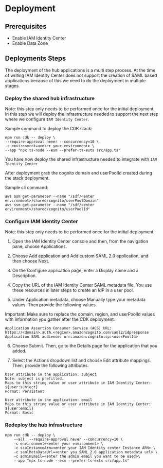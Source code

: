# Deployment

## Prerequisites
-   Enable IAM Identity Center
-   Enable Data Zone    


## Deployments Steps
The deployment of the hub applications is a multi step process.
At the time of writing IAM Identity Center does not support the creation of SAML based applications because of this we need to do the deployment in multiple stages.  

### Deploy the shared hub infrastructure
Note: this step only needs to be performed once for the initial deployment.
In this step we will deploy the infrastructure needed to support the next step where we configure `IAM Identity Center`.

Sample command to deploy the CDK stack:
```
npm run cdk -- deploy \
--require-approval never --concurrency=10 \
-c environment=<enter your environment> \
--app "npx ts-node --esm --prefer-ts-exts src/app.ts"
``` 

You have now deploy the shared infrastructure needed to integrate with `IAM Identity Center` 

After deployment grab the cognito domain and userPoolId created during the stack deployment.

Sample cli command:
```
aws ssm get-parameter --name "/sdf/<enter environment>/shared/cognito/userPoolDomain"
aws ssm get-parameter --name "/sdf/<enter environment>/shared/cognito/userPoolId"

```

### Configure IAM Identity Center
Note: this step only needs to be performed once for the initial deployment    

1.    Open the IAM Identity Center console and then, from the navigation pane, choose Applications.

2.    Choose Add application and Add custom SAML 2.0 application, and then choose Next.

3.    On the Configure application page, enter a Display name and a Description.

4.    Copy the URL of the IAM Identity Center SAML metadata file. You use these resources in later steps to create an IdP in a user pool.

5.    Under Application metadata, choose Manually type your metadata values. Then provide the following values.

Important: Make sure to replace the domain, region, and userPoolId values with information ypu gather after the CDK deployment.
```
Application Assertion Consumer Service (ACS) URL: https://<domain>.auth.<region>.amazoncognito.com/saml2/idpresponse
Application SAML audience: urn:amazon:cognito:sp:<userPoolId>
```

6.    Choose Submit. Then, go to the Details page for the application that you added.

7.    Select the Actions dropdown list and choose Edit attribute mappings. Then, provide the following attributes.
```
User attribute in the application: subject
Note: subject is prefilled.
Maps to this string value or user attribute in IAM Identity Center: ${user:subject}
Format: Persistent

User attribute in the application: email
Maps to this string value or user attribute in IAM Identity Center: ${user:email}
Format: Basic
```


### Redeploy the hub infrastructure

```
npm run cdk -- deploy \
    --all  --require-approval never --concurrency=10 \
    -c environment=<enter your environment> \
    -c ssoInstanceArn=<enter your IAM Identity center Instance ARN> \
    -c samlMetaDataUrl=<enter you SAML 2.0 application metadata url> \
    -c adminEmail=<enter the admin email you want to be used>\
    --app "npx ts-node --esm --prefer-ts-exts src/app.ts"
```